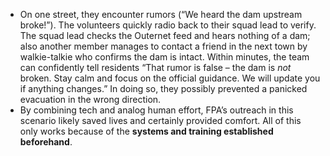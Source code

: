 - On one street, they encounter rumors (“We heard the dam upstream broke!”). The volunteers quickly radio back to their squad lead to verify. The squad lead checks the Outernet feed and hears nothing of a dam; also another member manages to contact a friend in the next town by walkie-talkie who confirms the dam is intact. Within minutes, the team can confidently tell residents “That rumor is false – the dam is _not_ broken. Stay calm and focus on the official guidance. We will update you if anything changes.” In doing so, they possibly prevented a panicked evacuation in the wrong direction.  
- By combining tech and analog human effort, FPA’s outreach in this scenario likely saved lives and certainly provided comfort. All of this only works because of the **systems and training established beforehand**.